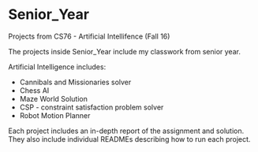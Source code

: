 # Senior_Year
Projects from CS76 - Artificial Intellifence (Fall 16)

The projects inside Senior_Year include my classwork from senior year. 

Artificial Intelligence includes: 
  - Cannibals and Missionaries solver
  - Chess AI
  - Maze World Solution
  - CSP - constraint satisfaction problem solver
  - Robot Motion Planner

Each project includes an in-depth report of the assignment and solution. They also include individual READMEs describing how to run each project.  
